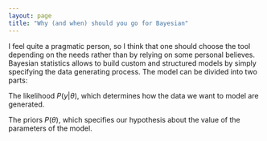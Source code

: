 ```yaml
---
layout: page
title: "Why (and when) should you go for Bayesian"
---
```

I feel quite a pragmatic person, so I think that one should choose the tool depending on the needs rather than by relying on some personal believes.
Bayesian statistics allows to build custom and structured models by simply specifying the data generating process.
The model can be divided into two parts:

The likelihood 
$P(y \vert \theta)$, which determines how the data we want to model are generated.

The priors $P(\theta)$, which specifies our hypothesis about the value of the parameters of the model.

